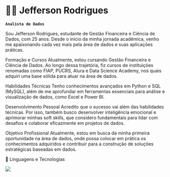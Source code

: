 #  👨‍💻  Jefferson Rodrigues

**`Analista de Dados`**

Sou Jefferson Rodrigues, estudante de Gestão Financeira e Ciência de Dados, com 25 anos. Desde o início da minha jornada acadêmica, venho me apaixonando cada vez mais pela área de dados e suas aplicações práticas.

Formação e Cursos
Atualmente, estou cursando Gestão Financeira e Ciência de Dados. Ao longo dessa trajetória, fiz cursos de instituições renomadas como FIAP, PUCRS, Alura e Data Science Academy, nos quais adquiri uma base sólida para atuar na área de dados.

Habilidades Técnicas
Tenho conhecimentos avançados em Python e SQL (MySQL), além de me aprofundar em ferramentas essenciais para análise e visualização de dados, como Excel e Power BI.

Desenvolvimento Pessoal
Acredito que o sucesso vai além das habilidades técnicas. Por isso, também busco desenvolver inteligência emocional e aprimorar minhas soft skills, que considero fundamentais para lidar com desafios e colaborar eficazmente em projetos de dados.

Objetivo Profissional
Atualmente, estou em busca da minha primeira oportunidade na área de dados, onde possa colocar em prática os conhecimentos adquiridos e contribuir para a construção de soluções estratégicas baseadas em dados.

🤖 Linguagens e Tecnologias

  <img src="https://skillicons.dev/icons?i=python,mysql,r,github,aws" />
</p>
